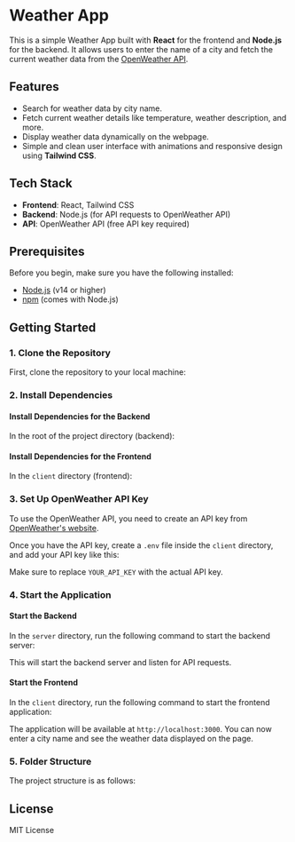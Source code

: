 # Weather App

This is a simple Weather App built with **React** for the frontend and **Node.js** for the backend. It allows users to enter the name of a city and fetch the current weather data from the [OpenWeather API](https://openweathermap.org/).

## Features

- Search for weather data by city name.
- Fetch current weather details like temperature, weather description, and more.
- Display weather data dynamically on the webpage.
- Simple and clean user interface with animations and responsive design using **Tailwind CSS**.

## Tech Stack

- **Frontend**: React, Tailwind CSS
- **Backend**: Node.js (for API requests to OpenWeather API)
- **API**: OpenWeather API (free API key required)

## Prerequisites

Before you begin, make sure you have the following installed:

- [Node.js](https://nodejs.org/) (v14 or higher)
- [npm](https://www.npmjs.com/) (comes with Node.js)

## Getting Started

### 1. Clone the Repository

First, clone the repository to your local machine:


### 2. Install Dependencies

#### Install Dependencies for the Backend

In the root of the project directory (backend):


#### Install Dependencies for the Frontend

In the `client` directory (frontend):


### 3. Set Up OpenWeather API Key

To use the OpenWeather API, you need to create an API key from [OpenWeather's website](https://openweathermap.org/api).

Once you have the API key, create a `.env` file inside the `client` directory, and add your API key like this:


Make sure to replace `YOUR_API_KEY` with the actual API key.

### 4. Start the Application

#### Start the Backend

In the `server` directory, run the following command to start the backend server:


This will start the backend server and listen for API requests.

#### Start the Frontend

In the `client` directory, run the following command to start the frontend application:


The application will be available at `http://localhost:3000`. You can now enter a city name and see the weather data displayed on the page.

### 5. Folder Structure

The project structure is as follows:


## License

MIT License
